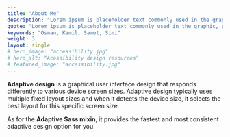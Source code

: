 ```yaml
---
title: "About Me"
description: "Lorem ipsum is placeholder text commonly used in the graphic, print, and publishing industries for previewing layouts and visual mockups."
quote: "Lorem ipsum is placeholder text commonly used in the graphic, print, and publishing industries for previewing layouts and visual mockups."
keywords: "Osman, Kamil, Samet, Simi"
weight: 3
layout: single
# hero_image: "accessibility.jpg"
# hero_alt: "Acessibility design resources"
# featured_image: "accessibility.jpg"
---
```


**Adaptive design** is a graphical user interface design that responds differently to various device screen sizes. Adaptive design typically uses multiple fixed layout sizes and when it detects the device size, it selects the best layout for this specific screen size.

As for the **Adaptive Sass mixin**, it provides the fastest and most consistent adaptive design option for you.